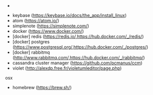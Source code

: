 
*
- keybase (https://keybase.io/docs/the_app/install_linux)
- atom (https://atom.io/)
- simplenote (https://simplenote.com/)
- docker (https://www.docker.com/)
- [docker] redis (https://redis.io/,https://hub.docker.com/_/redis/)
- [docker] postgres (https://www.postgresql.org/,https://hub.docker.com/_/postgres/)
- [docker] rabbitmq (http://www.rabbitmq.com/,https://hub.docker.com/_/rabbitmq/)
- cassandra cluster manager (https://github.com/pcmanus/ccm)
- violet (http://alexdp.free.fr/violetumleditor/page.php)

osx
- homebrew (https://brew.sh/)

